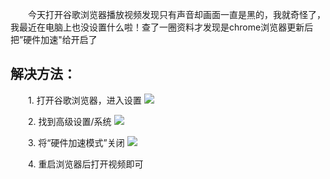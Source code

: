 　　今天打开谷歌浏览器播放视频发现只有声音却画面一直是黑的，我就奇怪了，我最近在电脑上也没设置什么啦！查了一圈资料才发现是chrome浏览器更新后把”硬件加速"给开启了

## 解决方法：

　　1. 打开谷歌浏览器，进入设置
<img src = 'https://img2020.cnblogs.com/blog/2034475/202012/2034475-20201208105424416-329483421.png'>
　　

　　2. 找到高级设置/系统
<img src = 'https://img2020.cnblogs.com/blog/2034475/202012/2034475-20201208110018621-1609039194.png'>
　　

　　3. 将“硬件加速模式”关闭
<img src = 'https://img2020.cnblogs.com/blog/2034475/202012/2034475-20201208110045945-2134500724.png'>
　　

　　4. 重启浏览器后打开视频即可

 
